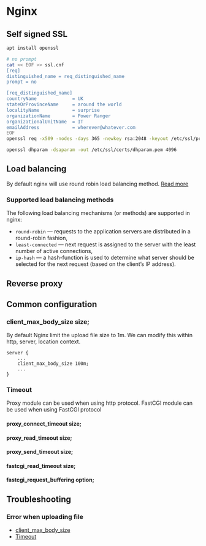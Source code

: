 # Nginx

## Self signed SSL
```bash
apt install openssl

# no prompt
cat << EOF >> ssl.cnf
[req]
distinguished_name = req_distinguished_name
prompt = no

[req_distinguished_name]
countryName             = UK
stateOrProvinceName     = around the world
localityName            = surprise
organizationName        = Power Ranger
organizationalUnitName  = IT
emailAddress            = wherever@whatever.com
EOF
openssl req -x509 -nodes -days 365 -newkey rsa:2048 -keyout /etc/ssl/private/nginx.key -out /etc/ssl/certs/nginx.crt -config ssl.cnf

openssl dhparam -dsaparam -out /etc/ssl/certs/dhparam.pem 4096
```

## Load balancing
By default nginx will use round robin load balancing method. [Read more](https://nginx.org/en/docs/http/load_balancing.html#nginx_load_balancing_methods)

### Supported load balancing methods
The following load balancing mechanisms (or methods) are supported in nginx:

- `round-robin` — requests to the application servers are distributed in a round-robin fashion,
- `least-connected` — next request is assigned to the server with the least number of active connections,
- `ip-hash` — a hash-function is used to determine what server should be selected for the next request (based on the client’s IP address).

## Reverse proxy

## Common configuration

### client_max_body_size size;
By default Nginx limit the upload file size to 1m. We can modify this within http, server, location context.

```nginx
server {
    ...
    client_max_body_size 100m;
    ...
}
```

### Timeout
Proxy module can be used when using http protocol. FastCGI module can be used when using FastCGI protocol
#### proxy_connect_timeout size;
#### proxy_read_timeout size;
#### proxy_send_timeout size;
#### fastcgi_read_timeout size;
#### fastcgi_request_buffering option;

## Troubleshooting
### Error when uploading file
- [client_max_body_size](#client_max_body_size)
- [Timeout](#timeout)

